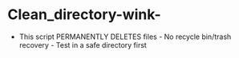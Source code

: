 # Clean_directory-wink-
- This script PERMANENTLY DELETES files - No recycle bin/trash recovery - Test in a safe directory first

